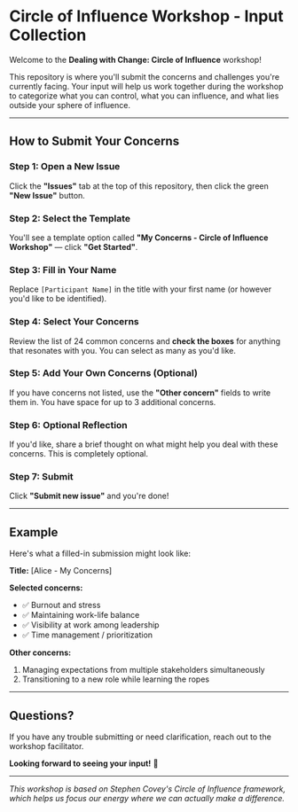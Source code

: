 # Circle of Influence Workshop - Input Collection

Welcome to the **Dealing with Change: Circle of Influence** workshop!

This repository is where you'll submit the concerns and challenges you're currently facing. Your input will help us work together during the workshop to categorize what you can control, what you can influence, and what lies outside your sphere of influence.

---

## How to Submit Your Concerns

### Step 1: Open a New Issue
Click the **"Issues"** tab at the top of this repository, then click the green **"New Issue"** button.

### Step 2: Select the Template
You'll see a template option called **"My Concerns - Circle of Influence Workshop"** — click **"Get Started"**.

### Step 3: Fill in Your Name
Replace `[Participant Name]` in the title with your first name (or however you'd like to be identified).

### Step 4: Select Your Concerns
Review the list of 24 common concerns and **check the boxes** for anything that resonates with you. You can select as many as you'd like.

### Step 5: Add Your Own Concerns (Optional)
If you have concerns not listed, use the **"Other concern"** fields to write them in. You have space for up to 3 additional concerns.

### Step 6: Optional Reflection
If you'd like, share a brief thought on what might help you deal with these concerns. This is completely optional.

### Step 7: Submit
Click **"Submit new issue"** and you're done!

---

## Example

Here's what a filled-in submission might look like:

**Title:** [Alice - My Concerns]

**Selected concerns:**
- ✅ Burnout and stress
- ✅ Maintaining work-life balance
- ✅ Visibility at work among leadership
- ✅ Time management / prioritization

**Other concerns:**
1. Managing expectations from multiple stakeholders simultaneously
2. Transitioning to a new role while learning the ropes

---

## Questions?

If you have any trouble submitting or need clarification, reach out to the workshop facilitator.

**Looking forward to seeing your input!** 🙌

---

*This workshop is based on Stephen Covey's Circle of Influence framework, which helps us focus our energy where we can actually make a difference.*
